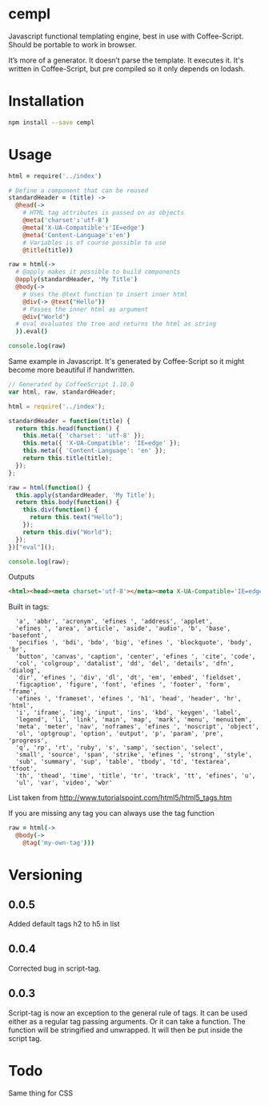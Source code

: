 # cempl
Javascript functional templating engine, best in use with Coffee-Script. Should be portable to work in browser.

It’s more of a generator. It doesn’t parse the template. It executes it. It's written in Coffee-Script, but pre compiled so it only depends on lodash.

# Installation

``` bash
npm install --save cempl
```

# Usage

``` coffeescript
html = require('../index')

# Define a component that can be reused
standardHeader = (title) ->
  @head(->
    # HTML tag attributes is passed on as objects
    @meta('charset':'utf-8')
    @meta('X-UA-Compatible':'IE=edge')
    @meta('Content-Language':'en')
    # Variables is of course possible to use
    @title(title))

raw = html(->
  # @apply makes it possible to build components
  @apply(standardHeader, 'My Title')
  @body(->
    # Uses the @text function to insert inner html
    @div(-> @text("Hello"))
    # Passes the inner html as argument
    @div("World")
  # eval evaluates the tree and returns the html as string
  )).eval()

console.log(raw)
```

Same example in Javascript. It's generated by Coffee-Script so it might become more beautiful if handwritten.

``` javascript
// Generated by CoffeeScript 1.10.0
var html, raw, standardHeader;

html = require('../index');

standardHeader = function(title) {
  return this.head(function() {
    this.meta({ 'charset': 'utf-8' });
    this.meta({ 'X-UA-Compatible': 'IE=edge' });
    this.meta({ 'Content-Language': 'en' });
    return this.title(title);
  });
};

raw = html(function() {
  this.apply(standardHeader, 'My Title');
  return this.body(function() {
    this.div(function() {
      return this.text("Hello");
    });
    return this.div("World");
  });
})["eval"]();

console.log(raw);
```

Outputs

``` html
<html><head><meta charset='utf-8'></meta><meta X-UA-Compatible='IE=edge'></meta><meta Content-Language='en'></meta><title>My Title</title></head><body><div>Hello</div><div>World</div></body></html>
```

Built in tags: 

```
  'a', 'abbr', 'acronym', 'efines ', 'address', 'applet',
  'efines ', 'area', 'article', 'aside', 'audio', 'b', 'base', 'basefont',
  'pecifies ', 'bdi', 'bdo', 'big', 'efines ', 'blockquote', 'body', 'br',
  'button', 'canvas', 'caption', 'center', 'efines ', 'cite', 'code',
  'col', 'colgroup', 'datalist', 'dd', 'del', 'details', 'dfn', 'dialog',
  'dir', 'efines ', 'div', 'dl', 'dt', 'em', 'embed', 'fieldset',
  'figcaption', 'figure', 'font', 'efines ', 'footer', 'form', 'frame',
  'efines ', 'frameset', 'efines ', 'h1', 'head', 'header', 'hr', 'html',
  'i', 'iframe', 'img', 'input', 'ins', 'kbd', 'keygen', 'label',
  'legend', 'li', 'link', 'main', 'map', 'mark', 'menu', 'menuitem',
  'meta', 'meter', 'nav', 'noframes', 'efines ', 'noscript', 'object',
  'ol', 'optgroup', 'option', 'output', 'p', 'param', 'pre', 'progress',
  'q', 'rp', 'rt', 'ruby', 's', 'samp', 'section', 'select',
  'small', 'source', 'span', 'strike', 'efines ', 'strong', 'style',
  'sub', 'summary', 'sup', 'table', 'tbody', 'td', 'textarea', 'tfoot',
  'th', 'thead', 'time', 'title', 'tr', 'track', 'tt', 'efines', 'u',
  'ul', 'var', 'video', 'wbr'
```

List taken from http://www.tutorialspoint.com/html5/html5_tags.htm

If you are missing any tag you can always use the tag function

``` coffeescript
raw = html(->
  @body(->
    @tag('my-own-tag')))
```

# Versioning
## 0.0.5
Added default tags h2 to h5 in list

## 0.0.4
Corrected bug in script-tag.

## 0.0.3
Script-tag is now an exception to the general rule of tags. It can be used either as a regular tag passing arguments. Or it can take a function. The function will be stringified and unwrapped. It will then be put inside the script tag.

# Todo
Same thing for CSS
